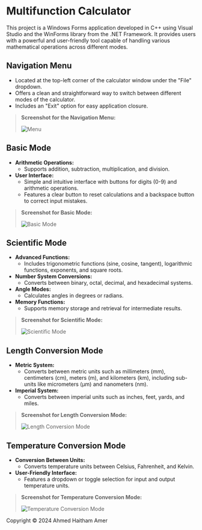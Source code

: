 # Multifunction Calculator

This project is a Windows Forms application developed in C++ using Visual Studio and the WinForms library from the .NET Framework. It provides users with a powerful and user-friendly tool capable of handling various mathematical operations across different modes.

## Navigation Menu

- Located at the top-left corner of the calculator window under the "File" dropdown.
- Offers a clean and straightforward way to switch between different modes of the calculator.
- Includes an "Exit" option for easy application closure.

> **Screenshot for the Navigation Menu:**
>
> ![Menu](https://github.com/user-attachments/assets/21564064-6bea-4568-ad7f-1f00cb7196cb)

## Basic Mode

- **Arithmetic Operations:**
  - Supports addition, subtraction, multiplication, and division.
- **User Interface:**
  - Simple and intuitive interface with buttons for digits (0-9) and arithmetic operations.
  - Features a clear button to reset calculations and a backspace button to correct input mistakes.

> **Screenshot for Basic Mode:**
>
> ![Basic Mode](https://github.com/user-attachments/assets/772bc2e0-33a4-4847-b7e4-24d91ab17b14)

## Scientific Mode

- **Advanced Functions:**
  - Includes trigonometric functions (sine, cosine, tangent), logarithmic functions, exponents, and square roots.
- **Number System Conversions:**
  - Converts between binary, octal, decimal, and hexadecimal systems.
- **Angle Modes:**
  - Calculates angles in degrees or radians.
- **Memory Functions:**
  - Supports memory storage and retrieval for intermediate results.

> **Screenshot for Scientific Mode:**
>
> ![Scientific Mode](https://github.com/user-attachments/assets/d80adc50-167c-46e0-8cf7-ba59bd5db6b9)

## Length Conversion Mode

- **Metric System:**
  - Converts between metric units such as millimeters (mm), centimeters (cm), meters (m), and kilometers (km), including sub-units like micrometers (μm) and nanometers (nm).
- **Imperial System:**
  - Converts between imperial units such as inches, feet, yards, and miles.

> **Screenshot for Length Conversion Mode:**
>
> ![Length Conversion Mode](https://github.com/user-attachments/assets/995ff90b-9b60-411f-bf35-e8ca5dc5abd0)

## Temperature Conversion Mode

- **Conversion Between Units:**
  - Converts temperature units between Celsius, Fahrenheit, and Kelvin.
- **User-Friendly Interface:**
  - Features a dropdown or toggle selection for input and output temperature units.

> **Screenshot for Temperature Conversion Mode:**
>
> ![Temperature Conversion Mode](https://github.com/user-attachments/assets/1811747c-7067-4efb-aac5-a210cca591c0)

Copyright © 2024 Ahmed Haitham Amer

